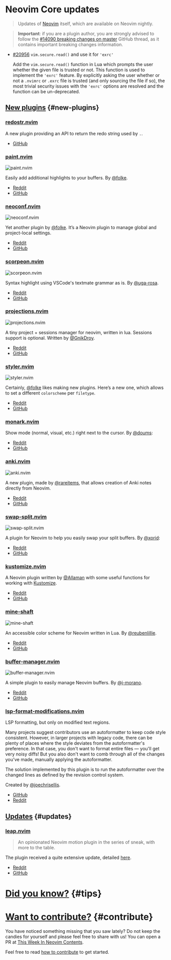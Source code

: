 # Neovim Core updates

> Updates of [Neovim](https://neovim.org) itself, which are available on Neovim nightly.

> **Important**: if you are a plugin author, you are strongly advised to follow the
> [#14090 breaking changes on master](https://github.com/neovim/neovim/issues/14090) GitHub thread, as it contains
> important breaking changes information.
- [#20956](https://github.com/neovim/neovim/pull/20956) `vim.secure.read()` and use it for `'exrc'`

  Add the `vim.secure.read()` function in Lua which prompts the user whether the given file is trusted or not. This
  function is used to implement the `'exrc'` feature. By explicitly asking the user whether or not a `.nvimrc` or
  `.exrc` file is trusted (and only sourcing the file if so), the most trivial security issues with the `'exrc'` options
  are resolved and the function can be un-deprecated.

## [New plugins](#new-plugins) {#new-plugins}

<h3 id="new-redostr.nvim">
  <a href="#new-redostr.nvim">
    <span class="icon-text">
      <span class="icon">
        <i class="fa-solid fa-book"></i>
      </span>
    </span>
    <span>redostr.nvim</span>
  </a>
</h3>

A new plugin providing an API to return the redo string used by `.`.

- [GitHub](https://github.com/haolian9/redostr.nvim)

<h3 id="new-paint.nvim">
    <a href="#new-paint.nvim">
        <span class="icon-text">
            <span class="icon">
                <i class="fa-solid fa-book"></i>
            </span>
            <span>paint.nvim</span>
        </span>
    </a>
</h3>

![paint.nvim](https://user-images.githubusercontent.com/292349/202141321-0c501a4f-163a-4a6f-8d0d-0c79d11a05a3.png)

Easily add additional highlights to your buffers. By [@folke](https://github.com/folke).

- [Reddit](https://www.reddit.com/r/neovim/comments/ywql5v/paintnvim_simple_neovim_plugin_to_easily_add/)
- [GitHub](https://github.com/folke/paint.nvim)

<h3 id="new-neoconf.nvim">
    <a href="#new-neoconf.nvim">
        <span class="icon-text">
            <span class="icon">
                <i class="fa-solid fa-book"></i>
            </span>
            <span>neoconf.nvim</span>
        </span>
    </a>
</h3>

![neoconf.nvim](https://user-images.githubusercontent.com/292349/202160538-3711693c-14fd-4e8b-a9d1-ceda88bae00c.png)

Yet another plugin by [@folke](https://github.com/folke). It’s a Neovim plugin to manage global and project-local
settings.

- [Reddit](https://www.reddit.com/r/neovim/comments/ywqhb0/neoconfnvim_a_neovim_plugin_to_manage_global_and/)
- [GitHub](https://github.com/folke/neoconf.nvim)

<h3 id="new-scorpeon.nvim">
    <a href="#new-scorpeon.nvim">
        <span class="icon-text">
            <span class="icon">
                <i class="fa-solid fa-book"></i>
            </span>
            <span>scorpeon.nvim</span>
        </span>
    </a>
</h3>

![scorpeon.nvim](https://user-images.githubusercontent.com/82267684/201442856-896b3c30-e755-432e-a7dd-b6073d34df2a.png)

Syntax highlight using VSCode's textmate grammar as is. By [@uga-rosa](https://github.com/uga-rosa).

- [Reddit](https://www.reddit.com/r/neovim/comments/ywkxf4/new_plugin_syntax_highlight_using_vscodes/)
- [GitHub](https://github.com/uga-rosa/scorpeon.vim)

<h3 id="new-projections.nvim">
    <a href="#new-projections.nvim">
        <span class="icon-text">
            <span class="icon">
                <i class="fa-solid fa-book"></i>
            </span>
            <span>projections.nvim</span>
        </span>
    </a>
</h3>

![projections.nvim](https://user-images.githubusercontent.com/30725674/201514449-64b3a132-2147-4e07-b069-f02e57d389e4.gif)

A tiny project + sessions manager for neovim, written in lua. Sessions support is optional. Written by
[@GnikDroy](https://github.com/GnikDroy).

- [Reddit](https://www.reddit.com/r/neovim/comments/yv2q8m/projectionsnvim_projects_sessions_manager/)
- [GitHub](https://github.com/GnikDroy/projections.nvim)

<h3 id="new-styler.nvim">
    <a href="#new-styler.nvim">
        <span class="icon-text">
            <span class="icon">
                <i class="fa-solid fa-book"></i>
            </span>
            <span>styler.nvim</span>
        </span>
    </a>
</h3>

![styler.nvim](https://user-images.githubusercontent.com/292349/201969839-b6c2e18d-4313-4fed-b020-5c7ebbce667b.png)

Certainly, [@folke](https://github.com/folke) likes making new plugins. Here’s a new one, which allows to set a
different `colorscheme` per `filetype`.

- [Reddit](https://www.reddit.com/r/neovim/comments/yuwu3f/styler_new_plugin_to_set_a_colorscheme_per/)
- [GitHub](https://github.com/folke/styler.nvim)

<h3 id="new-monark.nvim">
    <a href="#new-monark.nvim">
        <span class="icon-text">
            <span class="icon">
                <i class="fa-solid fa-book"></i>
            </span>
            <span>monark.nvim</span>
        </span>
    </a>
</h3>

Show mode (normal, visual, etc.) right next to the cursor. By [@doums](https://github.com/doums):

- [Reddit](https://www.reddit.com/r/neovim/comments/yy4jzk/i_share_a_plugin/)
- [GitHub](https://github.com/doums/monark.nvim)

<h3 id="new-anki.nvim">
    <a href="#new-anki.nvim">
        <span class="icon-text">
            <span class="icon">
                <i class="fa-solid fa-book"></i>
            </span>
            <span>anki.nvim</span>
        </span>
    </a>
</h3>

![anki.nvim](https://user-images.githubusercontent.com/83038443/200166900-42f2be8c-15f3-4929-9a36-147ed8fc7720.gif)

A new plugin, made by [@rareitems](https://github.com/rareitems), that allows creation of Anki notes directly from Neovim.

- [Reddit](https://www.reddit.com/r/neovim/comments/yy2npw/ankinvim_plugin_for_creating_and_adding_anki/)
- [GitHub](https://github.com/rareitems/anki.nvim)

<h3 id="new-swap-split.nvim">
    <a href="#new-swap-split.nvim">
        <span class="icon-text">
            <span class="icon">
                <i class="fa-solid fa-book"></i>
            </span>
            <span>swap-split.nvim</span>
        </span>
    </a>
</h3>

![swap-split.nvim](https://user-images.githubusercontent.com/506592/202920428-eed86965-a0c7-4710-950a-1ec756a1cdb5.gif)

A plugin for Neovim to help you easily swap your split buffers. By [@xorid](https://github.com/xorid):

- [Reddit](https://www.reddit.com/r/neovim/comments/yxla04/swapsplitnvim_a_plugin_to_swap_split_buffers/)
- [GitHub](https://github.com/xorid/swap-split.nvim)

<h3 id="new-kustomize.nvim">
    <a href="#new-kustomize.nvim">
        <span class="icon-text">
            <span class="icon">
                <i class="fa-solid fa-book"></i>
            </span>
            <span>kustomize.nvim</span>
        </span>
    </a>
</h3>

A Neovim plugin written by [@Allaman](https://github.com/Allaman) with some useful functions for working with
[Kustomize](https://kustomize.io/).

- [Reddit](https://www.reddit.com/r/neovim/comments/z029ez/new_plugin_kustomizenvim/)
- [GitHub](https://github.com/Allaman/kustomize.nvim)

<h3 id="new-mine-shaft">
    <a href="#new-mine-shaft">
        <span class="icon-text">
            <span class="icon">
                <i class="fa-solid fa-book"></i>
            </span>
            <span>mine-shaft</span>
        </span>
    </a>
</h3>

![mine-shaft](https://user-images.githubusercontent.com/506592/202921655-4f91105e-4dda-4e72-99b2-7c1f02d4ce12.png)

An accessible color scheme for Neovim written in Lua. By [@reubenlillie](https://github.com/reubenlillie).

- [Reddit](https://www.reddit.com/r/neovim/comments/yzh5jc/mine_shaft_a_new_color_scheme_for_neovim/)
- [GitHub](https://github.com/reubenlillie/mine-shaft)

<h3 id="new-buffer-manager.nvim">
    <a href="#new-buffer-manager.nvim">
        <span class="icon-text">
            <span class="icon">
                <i class="fa-solid fa-book"></i>
            </span>
            <span>buffer-manager.nvim</span>
        </span>
    </a>
</h3>

![buffer-manager.nvim](https://user-images.githubusercontent.com/506592/202921744-69f58e6a-be44-4639-b048-dcbd68afa8f9.gif)

A simple plugin to easily manage Neovim buffers. By [@j-morano](https://github.com/j-morano).

- [Reddit](https://www.reddit.com/r/neovim/comments/yysqtc/buffer_managernvim_a_simple_plugin_to_easily/)
- [GitHub](https://github.com/j-morano/buffer_manager.nvim)

<h3 id="lsp-format-modifications.nvim">
  <a href="#lsp-format-modifications.nvim">
    <span class="icon-text">
      <span class="icon">
        <i class="fa-solid fa-book"></i>
      </span>
      </span>
    <span>lsp-format-modifications.nvim</span>
  </a>
</h3>

LSP formatting, but only on modified text regions.

Many projects suggest contributors use an autoformatter to keep code style consistent. However, in larger projects with legacy code, there can be plenty of places where the style deviates from the autoformatter's preference. In that case, you don't want to format entire files — you'll get very noisy diffs! But you also don't want to comb through all of the changes you've made, manually applying the autoformatter.

The solution implemented by this plugin is to run the autoformatter over the changed lines as defined by the revision control system.

Created by [@joechrisellis](https://github.com/joechrisellis).

- [GitHub](https://github.com/joechrisellis/lsp-format-modifications.nvim)
- [Reddit](https://www.reddit.com/r/neovim/comments/yrcejf/lspformatmodificationsnvim_lsp_formatting_but/)

## [Updates](#updates) {#updates}

<h3 id="update-leap.nvim">
    <a href="#update-leap.nvim">
        <span class="icon-text">
            <span class="icon">
                <i class="fa-solid fa-book"></i>
            </span>
            <span>leap.nvim</span>
        </span>
    </a>
</h3>

> An opinionated Neovim motion plugin in the series of sneak, with more to the table.

The plugin received a quite extensive update, detailed [here](https://www.reddit.com/r/neovim/comments/yzibdk/leapnvim_updates/).

- [Reddit](https://www.reddit.com/r/neovim/comments/yzibdk/leapnvim_updates/)
- [GitHub](https://github.com/ggandor/leap.nvim)

# [Did you know?](#tips) {#tips}

# [Want to contribute?](#contribute) {#contribute}

You have noticed something missing that you saw lately? Do not keep the candies for yourself and please feel free to
share with us! You can open a PR at [This Week In Neovim Contents](https://github.com/phaazon/this-week-in-neovim-contents).

Feel free to read [how to contribute](https://github.com/phaazon/this-week-in-neovim-contents#how-to-contribute)
to get started.
